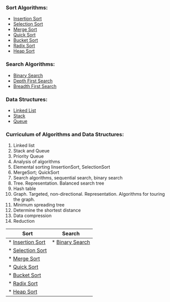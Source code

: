 
### Sort Algorithms:
* [Insertion Sort](https://github.com/muhamedkarajic/Algorithm/blob/master/Sort/insertionSort.cpp)
* [Selection Sort](https://github.com/muhamedkarajic/Algorithm/blob/master/Sort/selectionSort.cpp)
* [Merge Sort](https://github.com/muhamedkarajic/Algorithm/blob/master/Sort/mergeSort.cpp)
* [Quick Sort](https://github.com/muhamedkarajic/Algorithm/blob/master/Sort/quickSort.cpp)
* [Bucket Sort](https://github.com/muhamedkarajic/Algorithm/blob/master/Sort/bucketSort.cpp)
* [Radix Sort](https://github.com/muhamedkarajic/Algorithm/blob/master/Sort/radixSort.cpp)
* [Heap Sort](https://github.com/muhamedkarajic/Algorithm/blob/master/Sort/heapSort.cpp)

### Search Algorithms:
* [Binary Search](https://github.com/muhamedkarajic/Exercise/blob/master/transposeMatrix.cpp)
* [Depth First Search](https://github.com/muhamedkarajic/Exercise/blob/master/transposeMatrix.cpp)
* [Breadth First Search](https://github.com/muhamedkarajic/Exercise/blob/master/transposeMatrix.cpp)

### Data Structures:
* [Linked List](https://github.com/muhamedkarajic/Algorithm/tree/master/Structures/LinkedList)
* [Stack](https://github.com/muhamedkarajic/Algorithm/tree/master/Structures/Stack)
* [Queue](https://github.com/muhamedkarajic/Algorithm/tree/master/Structures/Queue)

### Curriculum of Algorithms and Data Structures:
1. Linked list
2. Stack and Queue
3. Priority Queue
4. Analysis of algorithms
5. Elemental sorting IinsertionSort, SelectionSort
6. MergeSort; QuickSort
7. Search algorithms, sequential search, binary search
8. Tree. Representation. Balanced search tree
9. Hash table
10. Graph. Targeted, non-directional. Representation. Algorithms for touring the graph.
11. Minimum spreading tree
12. Determine the shortest distance
13. Data compression
14. Reduction


| Sort          | Search        |
| ------------- |:-------------:|
| * [Insertion Sort](https://github.com/muhamedkarajic/Algorithm/blob/master/Sort/insertionSort.cpp)|* [Binary Search](https://github.com/muhamedkarajic/Exercise/blob/master/transposeMatrix.cpp) | * [Depth First Search](https://github.com/muhamedkarajic/Exercise/blob/master/transposeMatrix.cpp)
* [Selection Sort](https://github.com/muhamedkarajic/Algorithm/blob/master/Sort/selectionSort.cpp)|
* [Merge Sort](https://github.com/muhamedkarajic/Algorithm/blob/master/Sort/mergeSort.cpp)|
* [Quick Sort](https://github.com/muhamedkarajic/Algorithm/blob/master/Sort/quickSort.cpp)|
* [Bucket Sort](https://github.com/muhamedkarajic/Algorithm/blob/master/Sort/bucketSort.cpp)|
* [Radix Sort](https://github.com/muhamedkarajic/Algorithm/blob/master/Sort/radixSort.cpp)|
* [Heap Sort](https://github.com/muhamedkarajic/Algorithm/blob/master/Sort/heapSort.cpp)| 
